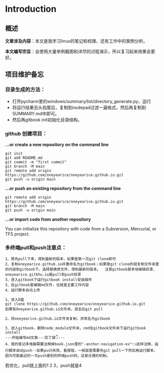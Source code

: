 # Introduction



## 概述



**文章涉及内容**：本文是我学习linux的笔记和梳理，还有工作中的案例分析。

**本文编写宗旨**：会使用大量举例截图和详尽的过程演示，所以复习起来效果会更好。





## 项目维护备忘



### 目录生成的方法：

* 打开pycharm里的windows/summary/list/directory_generate.py，运行
* 将运行结果去头掐尾后，复制到nodepad过滤一遍格式，然后再复制到SUMMARY.md中即可。
* 然后再gitbook init初始化目录结构。



### github 创建项目：

**…or create a new repository on the command line**

```
git init
git add README.md
git commit -m "first commit"
git branch -M main
git remote add origin https://github.com/oneyearice/oneyearice.github.io.git
git push -u origin main
```

**…or push an existing repository from the command line**

```
git remote add origin https://github.com/oneyearice/oneyearice.github.io.git
git branch -M main
git push -u origin main
```

**…or import code from another repository**

You can initialize this repository with code from a Subversion, Mercurial, or TFS project.



### 多终端pull和push注意点：

```
1、首先pull下来，得到最新的版本，如果是第一次git clone即可
2、复制oneyearice.github.io并重命名为gitbook；如果是git clone的就复制文件夹里的内容到gitbook下，选择替换原文件，得到最新的版本。  注意gitbook是本地编辑目录，oneyearice.gitbhu.io是pull和push目录
3、进入gitbook下运行gitbook install安装插件
3、在gitbook里编辑md文件，也就是主要工作内容
4、运行脚本自动上传
```

```
1、进入D盘
git clone https://github.com/oneyearice/oneyearice.github.io.git
如果有Oneyearice.github.io文件夹，进去后git pull

2、将oneyearice.github.io文件夹复制，并改名为gitbook

3、进入gitbook，删除node_module文件夹，cmd在gitbook文件夹下运行gitbook install
---开始编写md文章---完了就👇---
4、我的笔记本电脑需要注释掉book.json里的"-anchor-navigation-ex"👈这样注释，运行脚本自动push--如果push失败，看报错，一般就是需要先git pull一下然后再运行脚本，因为可能最近的一次push是别的终端push的。这是合理的机制。
```

若优化，pull就上面的1 2 3，push就是4

